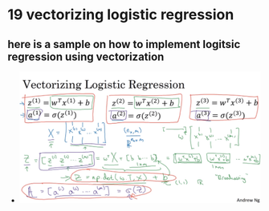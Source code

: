 # 19 vectorizing logistic regression

## here is a sample on how to implement logitsic regression using vectorization

- ![image](images/image_24.png)
